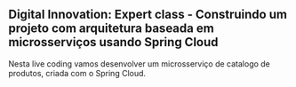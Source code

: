 <h2>Digital Innovation: Expert class - Construindo um projeto com arquitetura baseada em microsserviços usando Spring Cloud</h2>

Nesta live coding vamos desenvolver um microsserviço de catalogo de produtos, criada com o Spring Cloud.